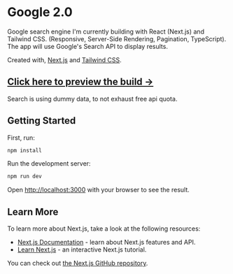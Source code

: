 # Google 2.0

Google search engine I'm currently building with React (Next.js) and Tailwind CSS. (Responsive, Server-Side Rendering, Pagination, TypeScript). The app will use Google's Search API to display results.

Created with, [Next.js](https://nextjs.org/) and [Tailwind CSS](https://tailwindcss.com/).

## [Click here to preview the build ->](https://google-two-lovat.vercel.app/)

Search is using dummy data, to not exhaust free api quota.

## Getting Started

First, run:

```bash
npm install
```

Run the development server:

```bash
npm run dev
```

Open [http://localhost:3000](http://localhost:3000) with your browser to see the result.

## Learn More

To learn more about Next.js, take a look at the following resources:

- [Next.js Documentation](https://nextjs.org/docs) - learn about Next.js features and API.
- [Learn Next.js](https://nextjs.org/learn) - an interactive Next.js tutorial.

You can check out [the Next.js GitHub repository](https://github.com/vercel/next.js/).
